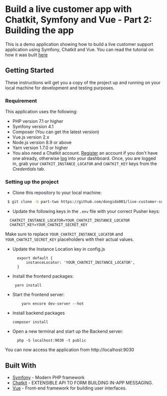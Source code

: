 # Build a live customer app with Chatkit, Symfony and Vue - Part 2: Building the app

This is a demo application showing how to build a live customer support application using Symfony, Chatkit and Vue. You can read the tutorial on how it was built [here](https://pusher.com/tutorials/live-customer-support-symfony-vue-part-2)

## Getting Started

These instructions will get you a copy of the project up and running on your local machine for development and testing purposes.

### Requirement

This application uses the following:

- PHP version 7.1 or higher
- Symfony version 4.1
- Composer  (You can get the latest version) 
- Vue.js version 2.x
- Node.js version 8.9 or above
- Yarn version 1.7.0 or higher
- You also need a Chatkit account. [Register](https://dash.pusher.com/authenticate/register?product=chatkit) an account if you don't have one already, otherwise [log](https://dash.pusher.com/authenticate) into your dashboard. Once, you are logged in, grab your `CHATKIT_INSTANCE_LOCATOR` and `CHATKIT_KEY` keys from the *Credentials* tab.

### Setting up the project

 - Clone this repository to your local machine:

```sh
 $ git clone -b part-two https://github.com/dongido001/live-customer-support.git
```

 - Update the following keys in the `.env` file with your correct Pusher keys:
  ```
    CHATKIT_INSTANCE_LOCATOR=YOUR_CHATKIT_INSTANCE_LOCATOR
    CHATKIT_KEY=YOUR_CHATKIT_SECRET_KEY
  ```

Make sure to replace `YOUR_CHATKIT_INSTANCE_LOCATOR` and `YOUR_CHATKIT_SECRET_KEY` placeholders with their actual values.

- Update the Instance Location key in config.js
  
  ```
    export default {
        instanceLocator: 'YOUR_CHATKIT_INSTANCE_LOCATOR',
    }
   ```

- Install the frontend packages:
   ```
    yarn install
   ```

- Start the frontend server:

    ```
        yarn encore dev-server --hot
    ```

- Install backend packages

    ```
    composer install
    ```

- Open a new terminal and start up the Backend server:

  ```
    php -S localhost:9030 -t public

  ```
You can now access the application from http://localhost:9030


## Built With

* [Symfony](https://symfony.com/) - Modern PHP framework
* [Chatkit](https://pusher.com/chatkit) - EXTENSIBLE API TO
FORM BUILDING IN-APP MESSAGING.
* [Vue](https://vuejs.org/) - Front-end framework for building user interfaces.
